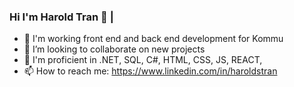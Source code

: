 ### Hi I'm Harold Tran 👋 | 



- 🔭 I'm working front end and back end development for Kommu
- 👯 I’m looking to collaborate on new projects
- 💬 I'm proficient in .NET, SQL, C#, HTML, CSS, JS, REACT, 
- 📫 How to reach me: https://www.linkedin.com/in/haroldstran




